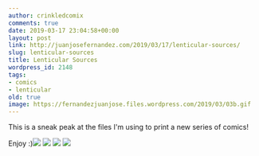 ```yaml
---
author: crinkledcomix
comments: true
date: 2019-03-17 23:04:58+00:00
layout: post
link: http://juanjosefernandez.com/2019/03/17/lenticular-sources/
slug: lenticular-sources
title: Lenticular Sources
wordpress_id: 2148
tags:
- comics
- lenticular
old: true
image: https://fernandezjuanjose.files.wordpress.com/2019/03/03b.gif
---
```


This is a sneak peak at the files I'm using to print a new series of comics!

Enjoy :)[![](https://fernandezjuanjose.files.wordpress.com/2019/03/01b.gif)](https://fernandezjuanjose.files.wordpress.com/2019/03/01b.gif) [![](https://fernandezjuanjose.files.wordpress.com/2019/03/02d.gif)](https://fernandezjuanjose.files.wordpress.com/2019/03/02d.gif) [![](https://fernandezjuanjose.files.wordpress.com/2019/03/03b.gif)](https://fernandezjuanjose.files.wordpress.com/2019/03/03b.gif) [![](https://fernandezjuanjose.files.wordpress.com/2019/03/04c.gif)](https://fernandezjuanjose.files.wordpress.com/2019/03/04c.gif)
